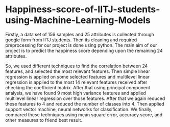 # Happiness-score-of-IITJ-students-using-Machine-Learning-Models
Firstly, a data set of 156 samples and 25 attributes is collected through google form from IITJ students. Then its cleaning and required preprocessing for our project is done using python. The main aim of our project is to predict the happiness score depending upon the remaining 24 attributes. 

So, we used different techniques to find the correlation between 24 features, and selected the most relevant features. Then simple linear regression is applied on some selected features and multilevel linear regression is applied to the most 14 relevant features received after checking the coefficient matrix. After that using principal component analysis, we have found 9 most high variance features and applied multilevel linear regression over those features. After that we again reduced these features to 4 and reduced the number of classes into 4. Then applied support vector machine, neural networks for classification. We finally, compared these techniques using mean square error, accuracy score, and other measures to friend best result.

